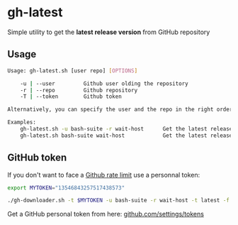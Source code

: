 # gh-latest

Simple utility to get the **latest release version** from GitHub repository

## Usage

```sh
Usage: gh-latest.sh [user repo] [OPTIONS]

    -u | --user         Github user olding the repository
    -r | --repo         Github repository
    -T | --token        Github token

Alternatively, you can specify the user and the repo in the right order.

Examples:
    gh-latest.sh -u bash-suite -r wait-host      Get the latest release version of wait-host
    gh-latest.sh bash-suite wait-host            Get the latest release version of wait-host
```

## GitHub token

If you don't want to face a [Github rate limit](https://developer.github.com/v3/rate_limit/) use a personnal token:

```sh
export MYTOKEN="13546843257517438573"

./gh-downloader.sh -t $MYTOKEN -u bash-suite -r wait-host -t latest -f wait-host.sh -o /usr/sbin/wait-host
```

Get a GitHub personal token from here:  [github.com/settings/tokens](github.com/settings/tokens)
